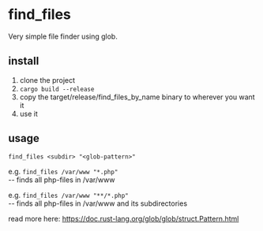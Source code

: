 # find_files
Very simple file finder using glob.

## install
1. clone the project
2. `cargo build --release`
3. copy the target/release/find_files_by_name binary to wherever you want it
4. use it

## usage
`find_files <subdir> "<glob-pattern>"`

e.g. `find_files /var/www "*.php"`<br>
 -- finds all php-files in /var/www

e.g. `find_files /var/www "**/*.php"`<br>
 -- finds all php-files in /var/www and its subdirectories

read more here: https://doc.rust-lang.org/glob/glob/struct.Pattern.html
